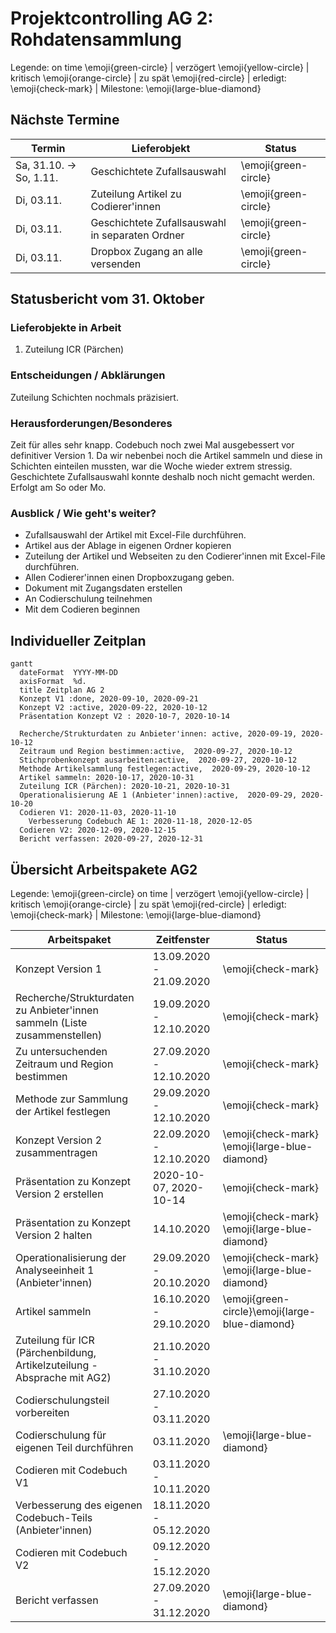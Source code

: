 
# Projektcontrolling AG 2: Rohdatensammlung


Legende:  on time \emoji{green-circle} | verzögert \emoji{yellow-circle} | kritisch \emoji{orange-circle} | zu spät \emoji{red-circle} | erledigt: \emoji{check-mark} | Milestone: \emoji{large-blue-diamond}


## Nächste Termine
<!-- erledigte Zeilen  hier einfügen 
| Termin | Lieferobjekt | Status |
| -------- | -------- | -------- | 
| Termin | Lieferobjekt | Status |
| -------- | -------- | -------- | 
| Mo, 12.10. |Konzept V2 erstellen |\emoji{check-mark}| 
|Mo, 12.10.| \emoji{large-blue-diamond}; Konzeptabgabe| \emoji{check-mark} |
|Mi, 14.10.| Präsentation erstellen |\emoji{check-mark}|
|Mi, 14.10.| \emoji{large-blue-diamond}; MS Präsentation gehalten | \emoji{check-mark} |
| Di, 20.10. |Codiereinheit Anbieter'innen |\emoji{check-mark} | 
| Do, 29.10. | Artikelsammlung | \emoji{check-mark} |

--> 

| Termin | Lieferobjekt | Status |
| -------- | -------- | -------- | 
 | Sa, 31.10. -> So, 1.11. | Geschichtete Zufallsauswahl |\emoji{green-circle} | 
| Di, 03.11. | Zuteilung Artikel zu Codierer'innen |\emoji{green-circle} | 
| Di, 03.11. | Geschichtete Zufallsauswahl in separaten Ordner |\emoji{green-circle} | 
 Di, 03.11. | Dropbox Zugang an alle versenden|\emoji{green-circle} | 
<!--  NEUE ZEILEN OBEN REINKOPIEREN
Ihr könnt sie unten aus der Tabelle mit den Arbeitspaketen rauskopieren und oben einfügen
-->




## Statusbericht vom 31. Oktober


### Lieferobjekte in Arbeit


1. Zuteilung ICR (Pärchen)

<!-- falls Tabellen benötigt werden
| Column 1 | Column 2 | Column 3 |
| -------- | -------- | -------- |
| Text     | Text     | Text     |

-->


### Entscheidungen / Abklärungen

Zuteilung Schichten nochmals präzisiert. 


### Herausforderungen/Besonderes

Zeit für alles sehr knapp. Codebuch noch zwei Mal ausgebessert vor definitiver Version 1. Da wir nebenbei noch die Artikel sammeln und diese in Schichten einteilen mussten, war die Woche wieder extrem stressig. 
Geschichtete Zufallsauswahl konnte deshalb noch nicht gemacht werden. Erfolgt am So oder Mo. 


### Ausblick / Wie geht's weiter?

* Zufallsauswahl der Artikel mit Excel-File durchführen. 
* Artikel aus der Ablage in eigenen Ordner kopieren
* Zuteilung der Artikel und Webseiten zu den Codierer'innen mit Excel-File durchführen.
* Allen Codierer'innen einen Dropboxzugang geben.
* Dokument mit Zugangsdaten erstellen
* An Codierschulung teilnehmen
* Mit dem Codieren beginnen



<!-- ## Statusbericht vom 25. Oktober


### Lieferobjekte in Arbeit

1. Artikel sammeln
2. Zuteilung ICR (Pärchen)


### Entscheidungen / Abklärungen

Abklären mit AG 4: Brauchen sie bereits vorher Artikel.


### Herausforderungen/Besonderes
Eine Zeitung hat seit einem Monat nichts mehr publiziert, obwohl es eigentlich eine Wochenzeitung wäre... Wir warten bis Di ab und müssen sonst notfalls "alte" Artikel sammeln, die eigentlich gar nicht im Untersuchungszeitraum liegen. 


### Ausblick / Wie geht's weiter?
Bis am Donnerstag sollten alle Artikel gesammelt werden. Da fehlen noch ca. 4 Plattformen, sollte also gehen.
Beim Sammeln der Artikel wurde bereits eine Grobeinteilung in Schichten vorgenommen, diese muss noch finalisiert werden. Aus den Schichten wird dann die Zufallsauswahl getroffen. 
Danach erfolgt die Zuteilung der Artikel zu den Codierer'innen.

-->


## Individueller Zeitplan
```mermaid
gantt
  dateFormat  YYYY-MM-DD
  axisFormat  %d.
  title Zeitplan AG 2
  Konzept V1 :done, 2020-09-10, 2020-09-21
  Konzept V2 :active, 2020-09-22, 2020-10-12
  Präsentation Konzept V2 : 2020-10-7, 2020-10-14
  
  Recherche/Strukturdaten zu Anbieter'innen: active, 2020-09-19, 2020-10-12
  Zeitraum und Region bestimmen:active,  2020-09-27, 2020-10-12
  Stichprobenkonzept ausarbeiten:active,  2020-09-27, 2020-10-12
  Methode Artikelsammlung festlegen:active,  2020-09-29, 2020-10-12
  Artikel sammeln: 2020-10-17, 2020-10-31
  Zuteilung ICR (Pärchen): 2020-10-21, 2020-10-31
  Operationalisierung AE 1 (Anbieter'innen):active,  2020-09-29, 2020-10-20
  Codieren V1: 2020-11-03, 2020-11-10
    Verbesserung Codebuch AE 1: 2020-11-18, 2020-12-05
  Codieren V2: 2020-12-09, 2020-12-15
  Bericht verfassen: 2020-09-27, 2020-12-31
```



## Übersicht Arbeitspakete AG2


Legende: \emoji{green-circle} on time | verzögert \emoji{yellow-circle} | kritisch \emoji{orange-circle} | zu spät \emoji{red-circle} | erledigt: \emoji{check-mark} | Milestone: \emoji{large-blue-diamond}


| Arbeitspaket | Zeitfenster | Status |
| ------------ | ----------- | ----- |
| Konzept Version 1 | 13.09.2020 - 21.09.2020 |\emoji{check-mark} |
| Recherche/Strukturdaten zu Anbieter'innen sammeln (Liste zusammenstellen)| 19.09.2020 - 12.10.2020 |\emoji{check-mark}|
| Zu untersuchenden Zeitraum und Region bestimmen| 27.09.2020 - 12.10.2020| \emoji{check-mark}|
| Methode zur Sammlung der Artikel festlegen| 29.09.2020 - 12.10.2020| \emoji{check-mark}|
| Konzept Version 2 zusammentragen| 22.09.2020 - 12.10.2020 | \emoji{check-mark} \emoji{large-blue-diamond}|
| Präsentation zu Konzept Version 2 erstellen | 2020-10-07, 2020-10-14| \emoji{check-mark} |
| Präsentation zu Konzept Version 2 halten | 14.10.2020 | \emoji{check-mark} \emoji{large-blue-diamond}
|Operationalisierung der Analyseeinheit 1 (Anbieter'innen) | 29.09.2020 - 20.10.2020| \emoji{check-mark} \emoji{large-blue-diamond} |
| Artikel sammeln | 16.10.2020 - 29.10.2020| \emoji{green-circle}\emoji{large-blue-diamond} |
| Zuteilung für ICR (Pärchenbildung, Artikelzuteilung - Absprache mit AG2) | 21.10.2020 - 31.10.2020 |  |
| Codierschulungsteil vorbereiten | 27.10.2020 - 03.11.2020 | 
| Codierschulung für eigenen Teil durchführen | 03.11.2020 | \emoji{large-blue-diamond}|
|Codieren mit Codebuch V1 | 03.11.2020 - 10.11.2020| |
|Verbesserung des eigenen Codebuch-Teils (Anbieter'innen) | 18.11.2020 - 05.12.2020| |
|Codieren mit Codebuch V2| 09.12.2020 - 15.12.2020| |
|Bericht verfassen| 27.09.2020 - 31.12.2020| \emoji{large-blue-diamond} |






